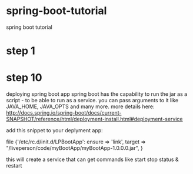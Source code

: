 # spring-boot-tutorial
spring boot tutorial


# step 1




# step 10
deploying spring boot app
spring boot has the capability to run the jar as a script - to be able to run as a service.
you can pass arguments to it like JAVA_HOME, JAVA_OPTS and many more.
more details here:
http://docs.spring.io/spring-boot/docs/current-SNAPSHOT/reference/html/deployment-install.html#deployment-service


add this snippet to your deplyment app:

file {'/etc/rc.d/init.d/LPBootApp':
    ensure => 'link',
    target => "/liveperson/code/myBootApp/myBootApp-1.0.0.0.jar",
  }
  
  
this will create a service that can get commands like start stop status & restart



